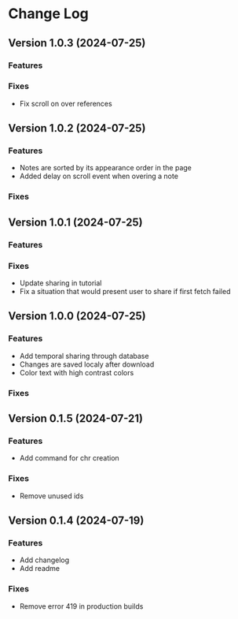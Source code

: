 # Change Log

## Version 1.0.3 (2024-07-25)

### Features

### Fixes

- Fix scroll on over references

## Version 1.0.2 (2024-07-25)

### Features

- Notes are sorted by its appearance order in the page
- Added delay on scroll event when overing a note

### Fixes

## Version 1.0.1 (2024-07-25)

### Features

### Fixes

- Update sharing in tutorial
- Fix a situation that would present user to share if first fetch failed

## Version 1.0.0 (2024-07-25)

### Features

- Add temporal sharing through database
- Changes are saved localy after download
- Color text with high contrast colors

### Fixes

## Version 0.1.5 (2024-07-21)

### Features

- Add command for chr creation

### Fixes

- Remove unused ids

## Version 0.1.4 (2024-07-19)

### Features

- Add changelog
- Add readme

### Fixes

- Remove error 419 in production builds
